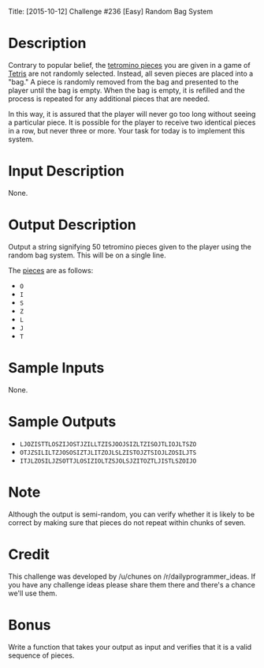 Title: [2015-10-12] Challenge #236 [Easy] Random Bag System

# Description  

Contrary to popular belief, the [tetromino pieces](http://i.imgur.com/65G37Aq.png) you are given in a game of [Tetris](https://en.wikipedia.org/wiki/Tetris) are not randomly selected. Instead, all seven pieces are placed into a "bag." A piece is randomly removed from the bag and presented to the player until the bag is empty. When the bag is empty, it is refilled and the process is repeated for any additional pieces that are needed.  

In this way, it is assured that the player will never go too long without seeing a particular piece. It is possible for the player to receive two identical pieces in a row, but never three or more. Your task for today is to implement this system.  

# Input Description  

None.  

# Output Description  

Output a string signifying 50 tetromino pieces given to the player using the random bag system. This will be on a single line.

The [pieces](http://i.imgur.com/65G37Aq.png) are as follows:  

* `O`
* `I`
* `S`
* `Z`
* `L`
* `J`
* `T`  

# Sample Inputs  

None.  

# Sample Outputs  

* `LJOZISTTLOSZIJOSTJZILLTZISJOOJSIZLTZISOJTLIOJLTSZO`
* `OTJZSILILTZJOSOSIZTJLITZOJLSLZISTOJZTSIOJLZOSILJTS`
* `ITJLZOSILJZSOTTJLOSIZIOLTZSJOLSJZITOZTLJISTLSZOIJO`  

# Note  

Although the output is semi-random, you can verify whether it is likely to be correct by making sure that pieces do not repeat within chunks of seven.  

# Credit

This challenge was developed by /u/chunes on /r/dailyprogrammer_ideas. If you have any challenge ideas please share them there and there's a chance we'll use them.

# Bonus  

Write a function that takes your output as input and verifies that it is a valid sequence of pieces.